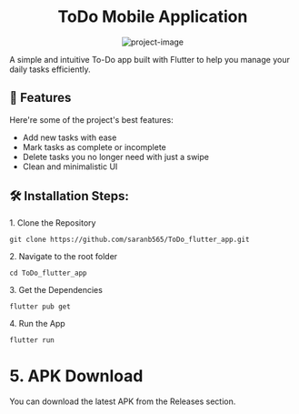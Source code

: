 <h1 align="center" id="title">ToDo Mobile Application</h1>

<p align="center"><img src="https://socialify.git.ci/saranb565/ToDo_flutter_app/image?custom_description=A+ToDo+Mobile+App+built+using+Flutter.&amp;description=1&amp;font=Inter&amp;language=1&amp;name=1&amp;owner=1&amp;pattern=Circuit+Board&amp;stargazers=1&amp;theme=Light" alt="project-image"></p>

<p id="description">A simple and intuitive To-Do app built with Flutter to help you manage your daily tasks efficiently.</p>

  
  
<h2>🧐 Features</h2>

Here're some of the project's best features:

*   Add new tasks with ease
*   Mark tasks as complete or incomplete
*   Delete tasks you no longer need with just a swipe
*   Clean and minimalistic UI

<h2>🛠️ Installation Steps:</h2>

<p>1. Clone the Repository</p>

```
git clone https://github.com/saranb565/ToDo_flutter_app.git
```

<p>2. Navigate to the root folder</p>

```
cd ToDo_flutter_app
```

<p>3. Get the Dependencies</p>

```
flutter pub get
```

<p>4. Run the App</p>

```
flutter run
```

<h1>5. APK Download</h1>


<p>You can download the latest APK from the Releases section.</p>

